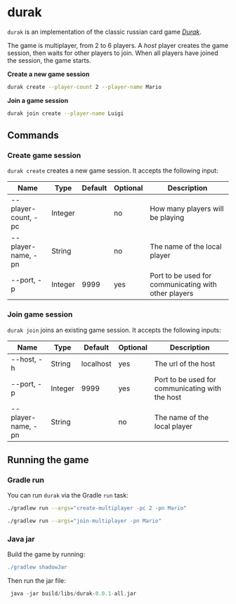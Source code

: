 # durak

`durak` is an implementation of the classic russian card game [_Durak_](https://en.wikipedia.org/wiki/Durak).

The game is multiplayer, from 2 to 6 players. A _host_ player creates the game session, then waits for other players to
join.
When all players have joined the session, the game starts.

**Create a new game session**

```bash
durak create --player-count 2 --player-name Mario
```

**Join a game session**

```bash
durak join create --player-name Luigi
```

## Commands

### Create game session

`durak create` creates a new game session. It accepts the following input:

| Name                | Type    | Default | Optional | Description                                          |
|---------------------|---------|---------|----------|------------------------------------------------------|
| --player-count, -pc | Integer |         | no       | How many players will be playing                     |
| --player-name, -pn  | String  |         | no       | The name of the local player                         |
| --port, -p          | Integer | 9999    | yes      | Port to be used for communicating with other players |

### Join game session

`durak join` joins an existing game session. It accepts the following inputs:

| Name               | Type    | Default   | Optional | Description                                     |
|--------------------|---------|-----------|----------|-------------------------------------------------|
| --host, -h         | String  | localhost | yes      | The url of the host                             |
| --port, -p         | Integer | 9999      | yes      | Port to be used for communicating with the host |
| --player-name, -pn | String  |           | no       | The name of the local player                    |

## Running the game

### Gradle run

You can run `durak` via the Gradle `run` task:

```bash
./gradlew run --args="create-multiplayer -pc 2 -pn Mario"
```

```bash
./gradlew run --args="join-multiplayer -pn Mario"
```

### Java jar

Build the game by running:

```gradle
./gradlew shadowJar
```

Then run the jar file:

```gradle
 java -jar build/libs/durak-0.0.1-all.jar
```
